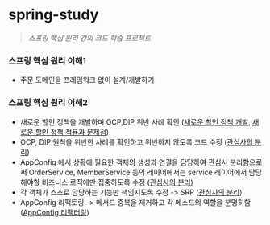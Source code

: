 # spring-study


> _스프링 핵심 원리 강의 코드 학습 프로젝트_

### 스프링 핵심 원리 이해1
  - 주문 도메인을 프레임워크 없이 설계/개발하기 
### 스프링 핵심 원리 이해2
  - 새로운 할인 정책을 개발하며 OCP,DIP 위반 사례 확인 ([새로운 할인 정책 개발](), [새로운 할인 정책 적용과 문제점]())
  - OCP, DIP 원칙을 위반한 사례를 확인하고 위반하지 않도록 코드 수정 ([관심사의 분리]())
  - AppConfig 에서 상황에 필요한 객체의 생성과 연결을 담당하여 관심사 분리함으로써 OrderService, MemberService 등의 
레이어에서는 service 레이어에서 담당해야할 비즈니스 로직에만 집중하도록 수정 ([관심사의 분리]())
  - 각 객체가 스스로 담당하는 기능만 책임지도록 수정 -> SRP ([관심사의 분리]())
  - AppConfig 리팩토링 -> 메서드 중복을 제거하고 각 메소드의 역할을 분명히함 ([AppConfig 리팩터링]())
